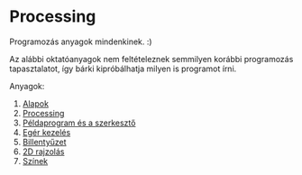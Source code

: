 # Processing

Programozás anyagok mindenkinek. :)

Az alábbi oktatóanyagok nem feltételeznek semmilyen korábbi programozás tapasztalatot,
így bárki kipróbálhatja milyen is programot írni.

Anyagok:

1. [Alapok](alapok/alapok.md)
2. [Processing](processing/processing.md)
3. [Példaprogram és a szerkesztő](editor/editor.md)
4. [Egér kezelés](eger/mouse.md)
5. [Billentyűzet](billentyuzet/keyboard.md)
6. [2D rajzolás](2d_rajzolas/2d_drawing.md)
7. [Színek](szinek/colors.md)

